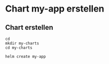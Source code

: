 # Chart my-app erstellen 

## Chart erstellen 

```
cd 
mkdir my-charts
cd my-charts
```

```
helm create my-app
``` 
